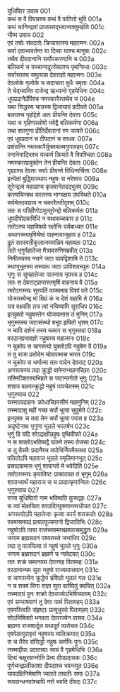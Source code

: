 युधिष्ठिर उवाच	001  
कथं स वै विपन्नश्च कथं वै पातितो भुवि	001a  
कथं चानिन्द्रतां प्राप्तस्तद्भवान्वक्तुमर्हति	001c  
भीष्म उवाच	002  
एवं तयोः संवदतोः क्रियास्तस्य महात्मनः	002a  
सर्वा एवाभ्यवर्तन्त या दिव्या याश्च मानुषाः	002c  
तथैव दीपदानानि सर्वोपकरणानि च	003a  
बलिकर्म च यच्चान्यदुत्सेकाश्च पृथग्विधाः	003c  
सर्वास्तस्य समुत्पन्ना देवराज्ञो महात्मनः	003e  
देवलोके नृलोके च सदाचारा बुधैः स्मृताः	004a  
ते चेद्भवन्ति राजेन्द्र ऋध्यन्ते गृहमेधिनः	004c  
धूपप्रदानैर्दीपैश्च नमस्कारैस्तथैव च	004e  
यथा सिद्धस्य चान्नस्य द्विजायाग्रं प्रदीयते	005a  
बलयश्च गृहोद्देशे अतः प्रीयन्ति देवताः	005c  
यथा च गृहिणस्तोषो भवेद्वै बलिकर्मणा	006a  
तथा शतगुणा प्रीतिर्देवतानां स्म जायते	006c  
एवं धूपप्रदानं च दीपदानं च साधवः	007a  
प्रशंसन्ति नमस्कारैर्युक्तमात्मगुणावहम्	007c  
स्नानेनाद्भिश्च यत्कर्म क्रियते वै विपश्चिता	008a  
नमस्कारप्रयुक्तेन तेन प्रीयन्ति देवताः	008c  
गृह्याश्च देवताः सर्वाः प्रीयन्ते विधिनार्चिताः	008e  
इत्येतां बुद्धिमास्थाय नहुषः स नरेश्वरः	009a  
सुरेन्द्रत्वं महत्प्राप्य कृतवानेतदद्भुतम्	009c  
कस्यचित्त्वथ कालस्य भाग्यक्षय उपस्थिते	010a  
सर्वमेतदवज्ञाय न चकारैतदीदृशम्	010c  
ततः स परिहीणोऽभूत्सुरेन्द्रो बलिकर्मतः	011a  
धूपदीपोदकविधिं न यथावच्चकार ह	011c  
ततोऽस्य यज्ञविषयो रक्षोभिः पर्यबाध्यत	011e  
अथागस्त्यमृषिश्रेष्ठं वाहनायाजुहाव ह	012a  
द्रुतं सरस्वतीकूलात्स्मयन्निव महाबलः	012c  
ततो भृगुर्महातेजा मैत्रावरुणिमब्रवीत्	013a  
निमीलयस्व नयने जटा यावद्विशामि ते	013c  
स्थाणुभूतस्य तस्याथ जटाः प्राविशदच्युतः	014a  
भृगुः स सुमहातेजाः पातनाय नृपस्य ह	014c  
ततः स देवराट्प्राप्तस्तमृषिं वाहनाय वै	015a  
ततोऽगस्त्यः सुरपतिं वाक्यमाह विशां पते	015c  
योजयस्वेन्द्र मां क्षिप्रं कं च देशं वहामि ते	016a  
यत्र वक्ष्यसि तत्र त्वां नयिष्यामि सुराधिप	016c  
इत्युक्तो नहुषस्तेन योजयामास तं मुनिम्	017a  
भृगुस्तस्य जटासंस्थो बभूव हृषितो भृशम्	017c  
न चापि दर्शनं तस्य चकार स भृगुस्तदा	018a  
वरदानप्रभावज्ञो नहुषस्य महात्मनः	018c  
न चुकोप स चागस्त्यो युक्तोऽपि नहुषेण वै	019a  
तं तु राजा प्रतोदेन चोदयामास भारत	019c  
न चुकोप स धर्मात्मा ततः पादेन देवराट्	020a  
अगस्त्यस्य तदा क्रुद्धो वामेनाभ्यहनच्छिरः	020c  
तस्मिञ्शिरस्यभिहते स जटान्तर्गतो भृगुः	021a  
शशाप बलवत्क्रुद्धो नहुषं पापचेतसम्	021c  
भृगुरुवाच	022  
यस्मात्पदाहनः क्रोधाच्छिरसीमं महामुनिम्	022a  
तस्मादाशु महीं गच्छ सर्पो भूत्वा सुदुर्मते	022c  
इत्युक्तः स तदा तेन सर्पो भूत्वा पपात ह	023a  
अदृष्टेनाथ भृगुणा भूतले भरतर्षभ	023c  
भृगुं हि यदि सोऽद्राक्षीन्नहुषः पृथिवीपते	024a  
न स शक्तोऽभविष्यद्वै पातने तस्य तेजसा	024c  
स तु तैस्तैः प्रदानैश्च तपोभिर्नियमैस्तथा	025a  
पतितोऽपि महाराज भूतले स्मृतिमानभूत्	025c  
प्रसादयामास भृगुं शापान्तो मे भवेदिति	025e  
ततोऽगस्त्यः कृपाविष्टः प्रासादयत तं भृगुम्	026a  
शापान्तार्थं महाराज स च प्रादात्कृपान्वितः	026c  
भृगुरुवाच	027  
राजा युधिष्ठिरो नाम भविष्यति कुरूद्वहः	027a  
स त्वां मोक्षयिता शापादित्युक्त्वान्तरधीयत	027c  
अगस्त्योऽपि महातेजाः कृत्वा कार्यं शतक्रतोः	028a  
स्वमाश्रमपदं प्रायात्पूज्यमानो द्विजातिभिः	028c  
नहुषोऽपि त्वया राजंस्तस्माच्छापात्समुद्धृतः	029a  
जगाम ब्रह्मसदनं पश्यतस्ते जनाधिप	029c  
तदा तु पातयित्वा तं नहुषं भूतले भृगुः	030a  
जगाम ब्रह्मसदनं ब्रह्मणे च न्यवेदयत्	030c  
ततः शक्रं समानाय्य देवानाह पितामहः	031a  
वरदानान्मम सुरा नहुषो राज्यमाप्तवान्	031c  
स चागस्त्येन क्रुद्धेन भ्रंशितो भूतलं गतः	031e  
न च शक्यं विना राज्ञा सुरा वर्तयितुं क्वचित्	032a  
तस्मादयं पुनः शक्रो देवराज्येऽभिषिच्यताम्	032c  
एवं सम्भाषमाणं तु देवाः पार्थ पितामहम्	033a  
एवमस्त्विति संहृष्टाः प्रत्यूचुस्ते पितामहम्	033c  
सोऽभिषिक्तो भगवता देवराज्येन वासवः	034a  
ब्रह्मणा राजशार्दूल यथापूर्वं व्यरोचत	034c  
एवमेतत्पुरावृत्तं नहुषस्य व्यतिक्रमात्	035a  
स च तैरेव संसिद्धो नहुषः कर्मभिः पुनः	035c  
तस्माद्दीपाः प्रदातव्याः सायं वै गृहमेधिभिः	036a  
दिव्यं चक्षुरवाप्नोति प्रेत्य दीपप्रदायकः	036c  
पूर्णचन्द्रप्रतीकाशा दीपदाश्च भवन्त्युत	036e  
यावदक्षिनिमेषाणि ज्वलते तावतीः समाः	037a  
रूपवान्धनवांश्चापि नरो भवति दीपदः	037c  
